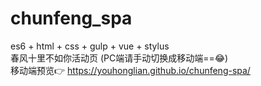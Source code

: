 # chunfeng_spa
es6 + html + css + gulp + vue + stylus
<br/>
春风十里不如你活动页 (PC端请手动切换成移动端==😂)
<br/>
移动端预览👉 https://youhonglian.github.io/chunfeng-spa/

